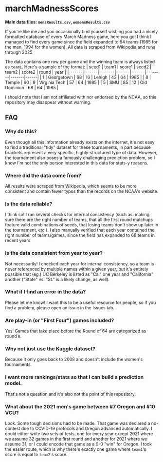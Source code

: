 # marchMadnessScores

**Main data files: `mensResults.csv`, `womensResults.csv`**

If you're like me and you occasionally find yourself wishing you had a nicely formatted database of every March Madness game, here you go! I think I managed to find every game since the field expanded to 64 teams (1985 for the men, 1994 for the women). All data is scraped from Wikipedia and runs through 2025.

The data contains one row per game and the winning team is always listed as `team1`. Here's a sample of the format:
| seed1 | team1 | score1 | seed2 | team2 | score2 | round | year |
|-------|-------|--------|-------|-------|--------|-------|------|
| 1 | Georgetown |  68 | 16 | Lehigh | 43 | 64 | 1985 |
| 8 | Temple | 60 | 9 | Virginia Tech | 57 | 64 | 1985 |
| 5 | SMU | 85 | 12 | Old Dominion | 68 | 64 | 1985 |

I should note that I am not affiliated with nor endorsed by the NCAA, so this repository may disappear without warning.

## FAQ

### Why do this?
Even though all this information already exists on the internet, it's not easy to find a traditional "tidy" dataset for these tournaments, in part because brackets represent a very specific, highly-structured type of data. However, the tournament also poses a famously challenging prediction problem, so I know I'm not the only person interested in this data for stats-y reasons.

### Where did the data come from?
All results were scraped from Wikipedia, which seems to be more consistent and contain fewer typos than the records on the NCAA's website.

### Is the data reliable?
I think so! I ran several checks for internal consistency (such as: making sure there are the right number of teams, that all the first round matchups feature valid combinations of seeds, that losing teams don't show up later in the tournament, etc.). I also manually verified that each year contained the right number of teams/games, since the field has expanded to 68 teams in recent years.

### Is the data consistent from year to year?
Not necessarily! I checked each year for internal consistency, so a team is never referenced by multiple names within a given year, but it's entirely possible that (eg.) UC Berkeley is listed as "Cal" one year and "California" another ("State" vs. "St." is a likely change, as well).

### What if I find an error in the data?
Please let me know! I want this to be a useful resource for people, so if you find a problem, please open an issue in the Issues tab.

### Are play-in (or "First Four") games included?
Yes! Games that take place before the Round of 64 are categorized as round `0`.

### Why not just use the Kaggle dataset?
Because it only goes back to 2008 and doesn't include the women's tournaments.

### I want more rankings/stats so that I can build a prediction model.
That's not a question and it's also not the point of this repository.

### What about the 2021 men's game between #7 Oregon and #10 VCU?
Look. Some tough decisions had to be made. That game was declared a no-contest due to COVID-19 protocols and Oregon advanced automatically. I could either write two sets of tests, one for every year except 2021 where we assume 32 games in the first round and another for 2021 where we assume 31, or I could encode that game as a 0-0 "win" for Oregon. I took the easier route, which is why there's exactly one game where `team1`'s score is equal to `team2`'s score.
